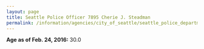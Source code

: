 ```yaml
---
layout: page
title: Seattle Police Officer 7895 Cherie J. Steadman
permalink: /information/agencies/city_of_seattle/seattle_police_department/copbook/7895/
---
```


**Age as of Feb. 24, 2016:** 30.0
